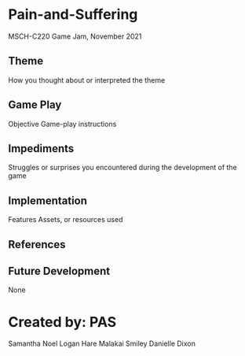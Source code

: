# Pain-and-Suffering
MSCH-C220 Game Jam, November 2021

## Theme
How you thought about or interpreted the theme

## Game Play
Objective
Game-play instructions

## Impediments
Struggles or surprises you encountered during the development of the game

## Implementation
Features
Assets, or resources used

## References

## Future Development
None

# Created by: PAS
Samantha Noel
Logan Hare
Malakai Smiley
Danielle Dixon
